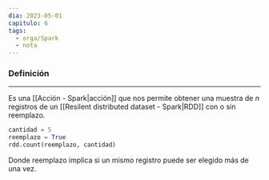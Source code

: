 ```yaml
---
dia: 2023-05-01
capitulo: 6
tags:
  - orga/Spark
  - nota
---
```

### Definición
---
Es una [[Acción - Spark|acción]] que nos permite obtener una muestra de $n$ registros de un [[Resilent distributed dataset - Spark|RDD]] con o sin reemplazo.

``` python
cantidad = 5
reemplazo = True
rdd.count(reemplazo, cantidad)
```

Donde reemplazo implica si un mismo registro puede ser elegido más de una vez.